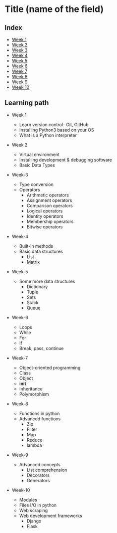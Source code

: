 <!--
1. Every major folder, for example, Frontend Web Development, Backend Web Development, Data Structures and Algorithm, etc, will have an index page.
2. Every index page should have a title, index with a link to all the language/topic folders, and a Learning path.
3. The learning path should act as a roadmap to the learners. The learners should not be clueless after coming to the repository.
  -->

# Title (name of the field)

## Index
- [Week 1](./Week-1)
- [Week 2](./Week-2)
- [Week 3](./Week-3)
- [Week 4](./Week-4)
- [Week 5](./Week-5)
- [Week 6](./Week-6)
- [Week 7](./Week-7)
- [Week 8](./Week-8)
- [Week 9](./Week-9)
- [Week 10](./Week-10)

## Learning path
- Week 1  
   - Learn version control- Git, GitHub
   - Installing Python3 based on your OS
   - What is a Python interpreter

- Week 2
   - Virtual environment
   - Installing development & debugging software
   - Basic Data Types

- Week-3
  - Type conversion
  - Operators
    - Arithmetic operators
    - Assignment operators
    - Comparison operators
    - Logical operators
    - Identity operators
    - Membership operators
    - Bitwise operators

- Week-4
  - Built-in methods
  - Basic data structures
    - List
    - Matrix

- Week-5
  - Some more data structures
    - Dictionary
    - Tuple
    - Sets
    - Stack
    - Queue

- Week-6
  - Loops
  - While
  - For
  - If
  - Break, pass, continue

- Week-7
  - Object-oriented programming
  - Class
  - Object
  - __init__
  - Inheritance
  - Polymorphism
- Week-8
  - Functions in python
  - Advanced functions
    - Zip
    - Filter
    - Map
    - Reduce
    - lambda

- Week-9
  - Advanced concepts
    - List comprehension
    - Decorators
    - Generators

- Week-10
  - Modules 
  - Files I/O in python
  - Web scraping
  - Web development frameworks
    - Django
    - Flask
